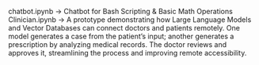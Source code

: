chatbot.ipynb -> Chatbot for Bash Scripting & Basic Math Operations
Clinician.ipynb -> A prototype demonstrating how Large Language Models and Vector Databases can connect doctors and patients remotely. One model generates a case from the patient’s input; another generates a prescription by analyzing medical records. The doctor reviews and approves it, streamlining the process and improving remote accessibility.
